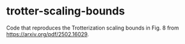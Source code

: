 # trotter-scaling-bounds
Code that reproduces the Trotterization scaling bounds in Fig. 8 from https://arxiv.org/pdf/2502.16029. 
